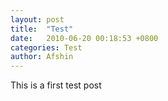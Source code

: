 ```yaml
---
layout: post
title:  "Test"
date:   2010-06-20 00:18:53 +0800
categories: Test
author: Afshin
---
```

This is a first test post



